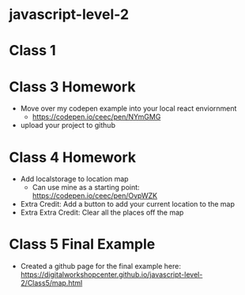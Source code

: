 # javascript-level-2

# Class 1

# Class 3 Homework
 - Move over my codepen example into your local react enviornment
   - https://codepen.io/ceec/pen/NYmGMG
- upload your project to github

# Class 4 Homework
 - Add localstorage to location map
    - Can use mine as a starting point: https://codepen.io/ceec/pen/OvpWZK
 - Extra Credit: Add a button to add your current location to the map
 - Extra Extra Credit: Clear all the places off the map

# Class 5 Final Example
 - Created a github page for the final example here: https://digitalworkshopcenter.github.io/javascript-level-2/Class5/map.html